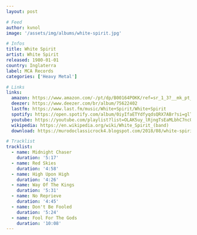 ```yaml
---
layout: post

# Feed
author: kvnol
image: '/assets/img/albums/white-spirit.jpg'

# Infos
title: White Spirit
artist: White Spirit
released: 1980-01-01
country: Inglaterra
label: MCA Records
categories: ['Heavy Metal']

# Links
links:
  amazon: https://www.amazon.com/-/pt/dp/B00164POKK/ref=sr_1_3?__mk_pt_BR=%C3%85M%C3%85%C5%BD%C3%95%C3%91&dchild=1&keywords=White+Spirit&qid=1618110456&s=music&sr=1-3
  deezer: https://www.deezer.com/br/album/75622402
  lastfm: https://www.last.fm/music/White+Spirit/White+Spirit
  spotify: https://open.spotify.com/album/0iyIfaETYdfyqdsQRX7ABr?si=glThKMxCQA28KR1csHtNjA
  youtube: https://youtube.com/playlist?list=OLAK5uy_lRjngTsEaMLbhC7ncOlRWUYIsQTFiA-uo
  wikipedia: https://en.wikipedia.org/wiki/White_Spirit_(band)
  download: https://murodoclassicrock4.blogspot.com/2018/08/white-spirit-1980.html

# Tracklist
tracklist:
  - name: Midnight Chaser
    duration: '5:17'
  - name: Red Skies
    duration: '4:58'
  - name: High Upon High
    duration: '4:26'
  - name: Way Of The Kings
    duration: '5:31'
  - name: No Reprieve
    duration: '4:45'
  - name: Don't Be Fooled
    duration: '5:24'
  - name: Fool For The Gods
    duration: '10:08'
---
```

